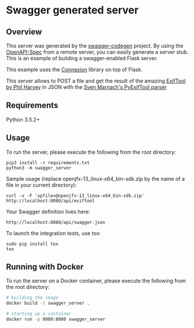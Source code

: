 # Swagger generated server

## Overview
This server was generated by the [swagger-codegen](https://github.com/swagger-api/swagger-codegen) project. By using the
[OpenAPI-Spec](https://github.com/swagger-api/swagger-core/wiki) from a remote server, you can easily generate a server stub.  This
is an example of building a swagger-enabled Flask server.

This example uses the [Connexion](https://github.com/zalando/connexion) library on top of Flask.

This server allows to POST a file and get the result of the amazing [ExifTool by Phil Harvey](https://exiftool.org/) in JSON with the [Sven Marnach's PyExifTool parser](http://smarnach.github.io/pyexiftool/)

## Requirements
Python 3.5.2+

## Usage
To run the server, please execute the following from the root directory:

```
pip3 install -r requirements.txt
python3 -m swagger_server
```

Sample usage (replace openjfx-13_linux-x64_bin-sdk.zip by the name of a file in your current directory):

```
curl -v -F 'upfile=@openjfx-13_linux-x64_bin-sdk.zip' http://localhost:8080/api/exiftool
```

Your Swagger definition lives here:

```
http://localhost:8080/api/swagger.json
```

To launch the integration tests, use tox:
```
sudo pip install tox
tox
```

## Running with Docker

To run the server on a Docker container, please execute the following from the root directory:

```bash
# building the image
docker build -t swagger_server .

# starting up a container
docker run -p 8080:8080 swagger_server
```
